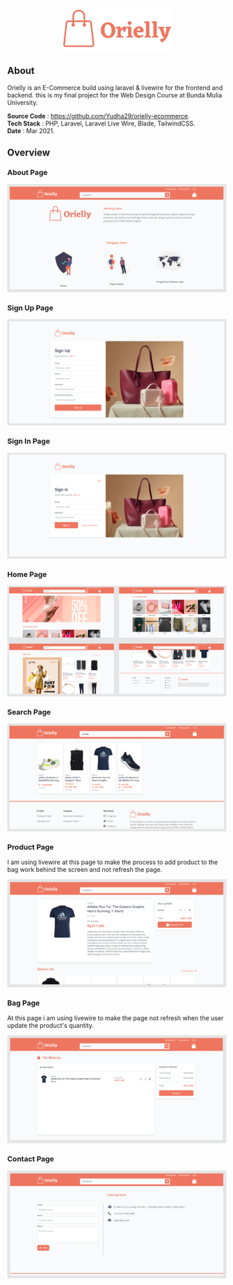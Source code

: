<p align="center">
   <img width="250" src="https://raw.githubusercontent.com/Yudha29/project-publication/main/orielly-ecommerce/images/orielly%20Logo.png">
</p>

## About
Orielly is an E-Commerce build using laravel & livewire for the frontend and backend. this is my final project for the Web Design Course at Bunda Mulia University.
   
**Source Code** : https://github.com/Yudha29/orielly-ecommerce.  
**Tech Stack** : PHP, Laravel, Laravel Live Wire, Blade, TailwindCSS.  
**Date** : Mar 2021.  

## Overview

### About Page

![Sign Up](https://raw.githubusercontent.com/Yudha29/project-publication/main/orielly-ecommerce/images/about.png)

### Sign Up Page

![Sign Up](https://raw.githubusercontent.com/Yudha29/project-publication/main/orielly-ecommerce/images/sign-up.png)

### Sign In Page

![Sign Up](https://raw.githubusercontent.com/Yudha29/project-publication/main/orielly-ecommerce/images/sign-in.png)

### Home Page

![Sign Up](https://raw.githubusercontent.com/Yudha29/project-publication/main/orielly-ecommerce/images/home.png)

### Search Page

![Sign Up](https://raw.githubusercontent.com/Yudha29/project-publication/main/orielly-ecommerce/images/search.png)

### Product Page

I am using livewire at this page to make the process to add product to the bag work behind the screen and not refresh the page.

![Sign Up](https://raw.githubusercontent.com/Yudha29/project-publication/main/orielly-ecommerce/images/product.png)

### Bag Page

At this page i am using livewire to make the page not refresh when the user update the product's quantity.

![Sign Up](https://raw.githubusercontent.com/Yudha29/project-publication/main/orielly-ecommerce/images/bag.png)

### Contact Page

![Sign Up](https://raw.githubusercontent.com/Yudha29/project-publication/main/orielly-ecommerce/images/contact.png)
